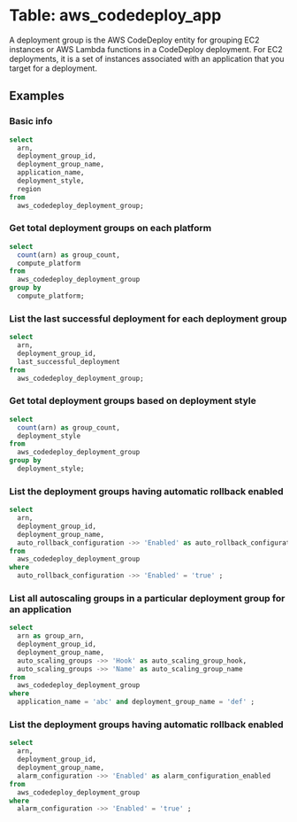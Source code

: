 # Table: aws_codedeploy_app

A deployment group is the AWS CodeDeploy entity for grouping EC2 instances or AWS Lambda functions in a CodeDeploy deployment. For EC2 deployments, it is a set of instances associated with an application that you target for a deployment.

## Examples

### Basic info

```sql
select
  arn,
  deployment_group_id,
  deployment_group_name,
  application_name,
  deployment_style,
  region
from
  aws_codedeploy_deployment_group;
```

### Get total deployment groups on each platform

```sql
select
  count(arn) as group_count,
  compute_platform
from
  aws_codedeploy_deployment_group
group by
  compute_platform;
```

### List the last successful deployment for each deployment group

```sql
select
  arn,
  deployment_group_id,
  last_successful_deployment
from
  aws_codedeploy_deployment_group;
```

### Get total deployment groups based on deployment style

```sql
select
  count(arn) as group_count,
  deployment_style
from
  aws_codedeploy_deployment_group
group by
  deployment_style;
```

### List the deployment groups having automatic rollback enabled

```sql
select
  arn,
  deployment_group_id,
  deployment_group_name,
  auto_rollback_configuration ->> 'Enabled' as auto_rollback_configuration_enabled
from
  aws_codedeploy_deployment_group
where
  auto_rollback_configuration ->> 'Enabled' = 'true' ;
```

### List all autoscaling groups in a particular deployment group for an application
```sql
select
  arn as group_arn,
  deployment_group_id,
  deployment_group_name,
  auto_scaling_groups ->> 'Hook' as auto_scaling_group_hook,
  auto_scaling_groups ->> 'Name' as auto_scaling_group_name
from
  aws_codedeploy_deployment_group
where
  application_name = 'abc' and deployment_group_name = 'def' ;
```

### List the deployment groups having automatic rollback enabled

```sql
select
  arn,
  deployment_group_id,
  deployment_group_name,
  alarm_configuration ->> 'Enabled' as alarm_configuration_enabled
from
  aws_codedeploy_deployment_group
where
  alarm_configuration ->> 'Enabled' = 'true' ;
```
